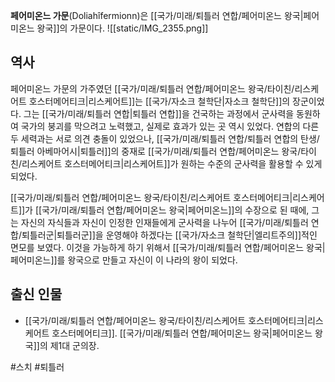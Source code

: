 **페어미온느 가문**(Doliahîfermionn)은 [[국가/미래/퇴틀러 연합/페어미온느 왕국|페어미온느 왕국]]의 가문이다.
![[static/IMG_2355.png]]

## 역사

페어미온느 가문의 가주였던 [[국가/미래/퇴틀러 연합/페어미온느 왕국/타이친/리스케어트 호스터메어티크|리스케어트]]는 [[국가/자소크 철학단|자소크 철학단]]의 장군이었다. 그는 [[국가/미래/퇴틀러 연합|퇴틀러 연합]]을 건국하는 과정에서 군사력을 동원하여 국가의 붕괴를 막으려고 노력했고, 실제로 효과가 있는 곳 역시 있었다. 연합의 다른 두 세력과는 서로 의견 충돌이 있었으나, [[국가/미래/퇴틀러 연합/퇴틀러 연합의 탄생/퇴틀러 아베마어시|퇴틀러]]의 중재로 [[국가/미래/퇴틀러 연합/페어미온느 왕국/타이친/리스케어트 호스터메어티크|리스케어트]]가 원하는 수준의 군사력을 활용할 수 있게 되었다.

[[국가/미래/퇴틀러 연합/페어미온느 왕국/타이친/리스케어트 호스터메어티크|리스케어트]]가 [[국가/미래/퇴틀러 연합/페어미온느 왕국|페어미온느]]의 수장으로 된 때에, 그는 자신의 자식들과 자신이 인정한 인재들에게 군사력을 나누어 [[국가/미래/퇴틀러 연합/퇴틀러군|퇴틀러군]]을 운영해야 하겠다는 [[국가/자소크 철학단|엘리트주의]]적인 면모를 보였다. 이것을 가능하게 하기 위해서 [[국가/미래/퇴틀러 연합/페어미온느 왕국|페어미온느]]를 왕국으로 만들고 자신이 이 나라의 왕이 되었다.

## 출신 인물

- [[국가/미래/퇴틀러 연합/페어미온느 왕국/타이친/리스케어트 호스터메어티크|리스케어트 호스터메어티크]]. [[국가/미래/퇴틀러 연합/페어미온느 왕국|페어미온느 왕국]]의 제1대 군의장.

#스치 #퇴틀러 